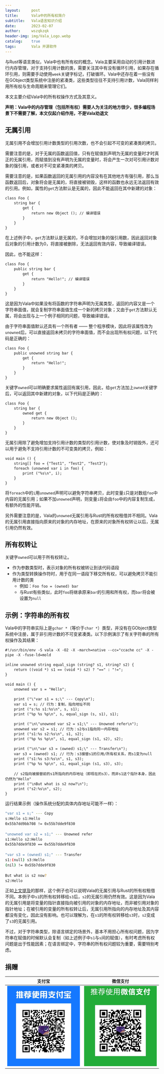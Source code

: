 ```yaml
---
layout:     post
title:      Vala中的所有权简介
subtitle:   Vala语言知识介绍
date:       2023-02-07
author:     wszqkzqk
header-img: img/Vala_Logo.webp
catalog:    true
tags:       Vala 开源软件
---
```


与Rust等语言类似，Vala中也有所有权的概念。Vala主要采用自动的引用计数进行内存管理，对于支持引用计数的类，需要关注其中有没有循环引用，如果存在循环引用，则需要手动使用`week`关键字标记，打破循环。Vala中还存在着一些没有在GObject类型系统中注册的紧凑类，这些类型往往不支持引用计数，Vala同样利用所有权与生命周期来管理它们。

本文主要介绍Vala中的所有权操作方式及其意义。

**声明：Vala中的内存管理（包括所有权）需要人为关注的地方很少，很多编程场景下不需要了解，本文仅起介绍作用，不是Vala劝退文**

## 无属引用

无属引用不会增加引用计数类型的引用次数，也不会引起不可变的紧凑类的拷贝。

需要注意的是，对于无属的函数返回值，只有在赋值到声明为无属的变量时才时真正的无属引用，而赋值到没有声明为无属的变量时，将会产生一次对可引用计数对象的强引用，或者对不可变紧凑类的拷贝。

需要注意的是，如果函数返回的无属引用的内容没有在其他地方有强引用，那么当函数返回后，对象将会是无属的，将直接被销毁，这样的函数也永远无法返回有效的引用。例如，属性的`get`方法默认是无属的，因此不能返回在其中新建的对象：

```vala
class Foo {
    string bar {
        get {
            return new Object (); // 编译错误
        }
    }
}
```

在上述例子中，`get`方法默认是无属的，不会增加对象的强引用数，因此返回对象后对象的引用计数为0，将直接被删除，无法返回有效内容，导致编译错误。

因此，也不能这样：

```vala
class Foo {
    public string bar {
        get {
            return "Hello!"; // 编译错误
        }
    }
}
```

这是因为Vala中如果没有将函数的字符串声明为无属类型，返回的内容又是一个字符串面值，就会复制字符串面值生成一个新的拷贝对象；又由于`get`方法默认无属，将会出现与上一个例子相同的问题，导致编译错误。

由于字符串面值默认还具有一个所有者 —— 整个程序模块，因此将该属性改为`unowned`后，可以直接返回未拷贝的字符串面值，而不会出现所有权问题，以下代码是正确的：

```vala
class Foo {
    public unowned string bar {
        get {
            return "Hello!";
        }
    }
}
```

关键字`owned`可以明确要求属性返回有属引用，因此，给`get`方法加上`owned`关键字后，可以返回其中新建的对象，以下代码是正确的：

```vala
class Foo {
    string bar {
        owned get {
            return new Object ();
        }
    }
}
```

无属引用除了避免增加支持引用计数的类型的引用计数，使对象及时销毁外，还可以用于避免不支持引用计数的不可变类的拷贝，例如：

```vala
void main () {
    string[] foo = {"Test1", "Test2", "Test3"};
    foreach (unowned var i in foo) {
        print ("%s\n", i);
    }
}
```

将`foreach`中的`i`用`unowned`声明可以避免字符串拷贝，此时变量`i`只是对数组`foo`中内容的无属引用；如果不加`unowned`声明，则变量`i`将会由`foo`中的内容复制生成，有额外的性能开销。

另外需要注意的是，Vala的`unowned`无属引用与Rust的所有权租借并不相同。Vala的无属引用直接指向原来的对象的内存地址，在原来的对象所有权转让以后，无属引用仍然有效。

## 所有权转让

关键字`owned`可以用于所有权转让。

* 作为参数类型时，表示对象的所有权被转让到该代码语段
* 作为类型转换操作符时，用于在同一语段下移交所有权，可以避免拷贝不能引用计数的类
  * 例如：`Foo foo = (owned) bar`
  * 与Rust有些类似，此时`foo`将继承原来`bar`的引用和所有权，而`bar`将会被设置为`null`

## 示例：字符串的所有权

Vala中的字符串实际上是`gchar *`（等价于`char *`）类型，并没有在GObject类型系统中注册，属于非引用计数的不可变紧凑类。以下示例演示了有关字符串的所有权操作及其结果：

```vala
#!/usr/bin/env -S vala -X -O2 -X -march=native --cc="ccache cc" -X -pipe -X -fuse-ld=mold

inline unowned string equal_sign (string? s1, string? s2) {
    return ((void *) s1 == (void *) s2) ? "==" : "!=";
}

void main () {
    unowned var s = "Hello";

    print ("\"var s1 = s;\" --- Copy\n");
    var s1 = s; // 行为：复制，指向地址不同
    print ("s:%s s1:%s\n", s, s1);
    print ("%p %s %p\n", s, equal_sign (s, s1), s1);

    print ("\n\"unowned var s2 = s1;\" --- Unowned refer\n");
    unowned var s2 = s1; // 行为：s2与s1指向同一内存地址
    print ("s1:%s s2:%s\n", s1, s2);
    print ("%p %s %p\n", s1, equal_sign (s1, s2), s2);

    print ("\n\"var s3 = (owned) s1;\" --- Transfer\n");
    var s3 = (owned) s1; // 行为：s3接替s1的引用/所有权关系，而s1变为null
    print ("s1:%s s3:%s\n", s1, s3);
    print ("%p %s %p\n", s1, equal_sign (s1, s3), s3);

    // s2指向被接替前的s1所指向的内存地址（即现在的s3），而非s1这个指针本身，因此仍然为"Hello"
    print ("\nBut what is s2 now?\n");
    print ("s2:%s\n", s2);
}
```

运行结果示例（操作系统分配的具体内存地址可能不一样）：

```bash
"var s1 = s;" --- Copy
s:Hello s1:Hello
0x55b7dd9bb708 != 0x55b7dde9f830

"unowned var s2 = s1;" --- Unowned refer
s1:Hello s2:Hello
0x55b7dde9f830 == 0x55b7dde9f830

"var s3 = (owned) s1;" --- Transfer
s1:(null) s3:Hello
(nil) != 0x55b7dde9f830

But what is s2 now?
s2:Hello
```

正如[上文提及](#无属引用)的那样，这个例子也可以说明Vala的无属引用与Rust的所有权租借不同。本例子中`s1`的所有权转移给`s3`后，`s2`的无属引用仍然有效。这是因为Vala的无属引用是将变量的指针直接指向被引用的对象的内存地址，而非被引用对象的指针地址；在被引用的变量的所有权转让后，无属引用所指向的内存地址及其内容都没有变化，因此没有影响。也可以理解为，在`s1`的所有权转移给`s3`时，`s2`变成了`s3`的无属引用。

不过，对于字符串类型，除语言绑定的场景外，基本不用担心所有权问题，因为字符串在赋值的时候默认会复制（如上述例子中`s1`与`s`间的赋值），有时考虑所有权问题是出于性能因素；在语言绑定中，字符串的所有权问题较为重要，需要特别考虑。

## 捐赠

|  **支付宝**  |  **微信支付**  |
|  :----:  |  :----:  |
|  [![](/img/donate-alipay.webp)](/img/donate-alipay.webp)  |  [![](/img/donate-wechatpay.webp)](/img/donate-wechatpay.webp)  |
